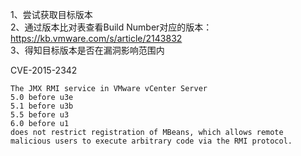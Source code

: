 1、尝试获取目标版本  
2、通过版本比对表查看Build Number对应的版本：https://kb.vmware.com/s/article/2143832  
3、得知目标版本是否在漏洞影响范围内  

CVE-2015-2342
```
The JMX RMI service in VMware vCenter Server  
5.0 before u3e  
5.1 before u3b  
5.5 before u3  
6.0 before u1  
does not restrict registration of MBeans, which allows remote malicious users to execute arbitrary code via the RMI protocol.
```
